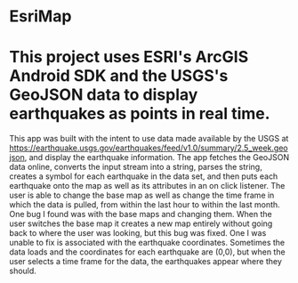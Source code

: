 # EsriMap
# This project uses ESRI's ArcGIS Android SDK and the USGS's GeoJSON data to display earthquakes as points in real time.
This app was built with the intent to use data made available by the USGS at https://earthquake.usgs.gov/earthquakes/feed/v1.0/summary/2.5_week.geojson, 
and display the earthquake information. The app fetches the GeoJSON data online, converts the input stream into a string, parses the
string, creates a symbol for each earthquake in the data set, and then puts each earthquake onto the map as well as its attributes in an
on click listener. The user is able to change the base map as well as change the time frame in which the data is pulled, from within the
last hour to within the last month. One bug I found was with the base maps and changing them. When the user switches the base map it 
creates a new map entirely without going back to where the user was looking, but this bug was fixed. One I was unable to fix is associated
with the earthquake coordinates. Sometimes the data loads and the coordinates for each earthquake are (0,0), but when the user selects a
time frame for the data, the earthquakes appear where they should.
